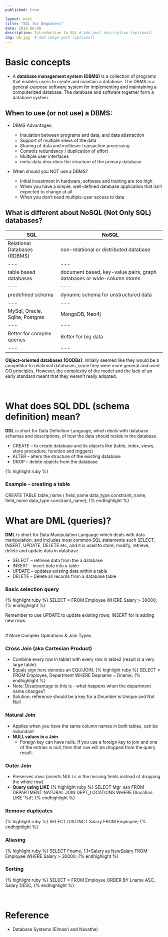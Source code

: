 ```yaml
---
published: true

layout: post
title: "SQL for beginners"
date: 2018-08-08
description: Introduction to SQL # Add post description (optional)
img: db.jpg  # Add image post (optional)
---
```

# Basic concepts
* A **database management system (DBMS)** is a collection of programs that enables users to create and maintain a database. The DBMS is a general-purpose software system for implementing and maintaining a computerized database. The database and software together form a database system.

## When to use (or not use) a DBMS:
* DBMS Advantages:
  * Insulation between programs and data, and data abstraction
  * Support of multiple views of the data
  * Sharing of data and multiuser transaction processing
  * Controls redundancy / duplication of effort
  * Multiple user interfaces
  * meta-data describes the structure of the primary database

* When should you NOT use a DBMS?
  * Initial investment in hardware, software and training are too high
  * When you have a simple, well-defined database application that isn’t expected to change at all
  * When you don’t need multiple-user access to data

## What is different about NoSQL (Not Only SQL) databases?

SQL |	NoSQL
---|---
Relational Databases (RDBMS)	| non-relational or distributed database
---|---
table based databases |	document based, key-value pairs, graph databases or wide-column stores
---|---
predefined schema | dynamic schema for unstructured data
---|---
MySql, Oracle, Sqlite, Postgres	| MongoDB, Neo4j
---|---
Better for complex queries |	Better for big data
---|---

**Object-oriented databases (OODBs)**: initially seemed like they would be a competitor to relational databases, since they were more general and used OO principles. However, the complexity of the model and the lack of an early standard meant that they weren’t really adopted.

<br>

# What does SQL DDL (schema definition) mean?
**DDL** is short for Data Definition Language, which deals with database schemas and descriptions, of how the data should reside in the database.
* CREATE – to create database and its objects like (table, index, views, store procedure, function and triggers)
* ALTER – alters the structure of the existing database
* DROP – delete objects from the database



{% highlight ruby %}
### Example - creating a table
CREATE TABLE table_name (
	field_name data_type constraint_name,
	field_name data_type constraint_name);
{% endhighlight %}


# What are DML (queries)?
**DML** is short for Data Manipulation Language which deals with data manipulation, and includes most common SQL statements such SELECT, INSERT, UPDATE, DELETE etc, and it is used to store, modify, retrieve, delete and update data in database.
* SELECT – retrieve data from the a database
* INSERT – insert data into a table
* UPDATE – updates existing data within a table
* DELETE – Delete all records from a database table

### Basic selection query
{% highlight ruby %}
SELECT * FROM Employee WHERE Salary > 30000;
{% endhighlight %}

Remember to use UPDATE to update existing rows, INSERT for is adding new rows.

<br>
# More Complex Operations & Join Types

### Cross Join (aka Cartesian Product)
* Combine every row in table1 with every row in table2 (result is a very large table).
* Equals sign here denotes an EQUIJOIN.
{% highlight ruby %}
SELECT * FROM Employee, Department WHERE Depname = Dname;
{% endhighlight %}
* Note: Disadvantage to this is - what happens when the department name changes?
* Solution: reference should be a key for a Dnumber is Unique and Not Null

### Natural Join
* Applies when you have the same column names in both tables, can be redundant
* **NULL values in a Join**
  * Foreign key can have nulls. If you use a foreign key to join and one of the entries is null, then that row will be dropped from the query result.

### Outer Join
* Preserves rows (inserts NULLs in the missing fields instead of dropping the whole row)
* **Query using LIKE**
{% highlight ruby %}
SELECT Mgr_ssn
FROM DEPARTMENT NATURAL JOIN DEPT_LOCATIONS
WHERE Dlocation LIKE ‘%d’;
{% endhighlight %}

### Remove duplicates
{% highlight ruby %}
SELECT DISTINCT Salary FROM Employee;
{% endhighlight %}

### Aliasing
{% highlight ruby %}
SELECT Fname, 1.1*Salary as NewSalary
FROM Employee WHERE  Salary > 30000;
{% endhighlight %}

### Sorting
{% highlight ruby %}
SELECT * FROM Employee ORDER BY Lname ASC, Salary DESC;
{% endhighlight %}



<br>

# Reference
* Database Systems (Elmasri and Navathe)
